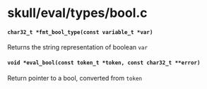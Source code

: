 # skull/eval/types/bool.c

#### `char32_t *fmt_bool_type(const variable_t *var)`
Returns the string representation of boolean `var`

#### `void *eval_bool(const token_t *token, const char32_t **error)`
Return pointer to a bool, converted from `token`

